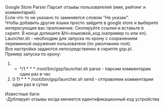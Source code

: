 Google Store Parser
Парсит отзывы пользователей (имя, рейтинг и комментарий).  
Если что то не указано то заменяется словом "Не указан".  
Чтобы добавить другие языки просто зайдите в google store и выберите интересующее вас приложение. Скопируйте ссылки и вставьте в скрипт. В конце допишите &hl=языковой_код (например ru или en).  
Launcher.sh - необходим для запуска по крону с сохранением переменной окружения пользователя (по умолчанию root).  
Все настройки задаются непосредственно в скрипте gsp.pl.  
Пример запуска по крону:  
1. * */1 * * * /root/bin/gsp/launcher.sh parse - парсим комментарии один раз в час  
2. 0 11 * * * /root/bin/gsp/launcher.sh send - отправляем комментарии один раз в сутки  

Известные баги:  
-Дублирует отзывы когда меняется идентификационный код устройства
